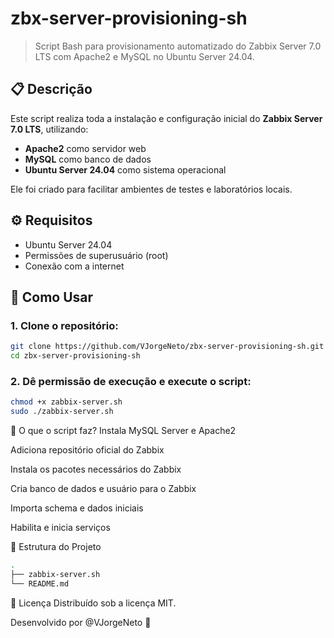 # zbx-server-provisioning-sh

> Script Bash para provisionamento automatizado do Zabbix Server 7.0 LTS com Apache2 e MySQL no Ubuntu Server 24.04.

## 📋 Descrição

Este script realiza toda a instalação e configuração inicial do **Zabbix Server 7.0 LTS**, utilizando:

- **Apache2** como servidor web
- **MySQL** como banco de dados
- **Ubuntu Server 24.04** como sistema operacional

Ele foi criado para facilitar ambientes de testes e laboratórios locais.

## ⚙️ Requisitos

- Ubuntu Server 24.04
- Permissões de superusuário (root)
- Conexão com a internet

## 🚀 Como Usar

### 1. Clone o repositório:

```bash
git clone https://github.com/VJorgeNeto/zbx-server-provisioning-sh.git
cd zbx-server-provisioning-sh
```
### 2. Dê permissão de execução e execute o script:

```bash
chmod +x zabbix-server.sh
sudo ./zabbix-server.sh
```
🧪 O que o script faz?
Instala MySQL Server e Apache2

Adiciona repositório oficial do Zabbix

Instala os pacotes necessários do Zabbix

Cria banco de dados e usuário para o Zabbix

Importa schema e dados iniciais

Habilita e inicia serviços

📁 Estrutura do Projeto

```bash
.
├── zabbix-server.sh
└── README.md
```

📄 Licença
Distribuído sob a licença MIT.

Desenvolvido por @VJorgeNeto 🚀
